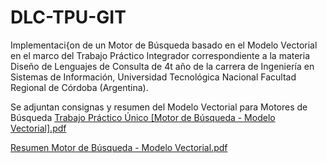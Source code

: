 # DLC-TPU-GIT

Implementaci{on de un Motor de Búsqueda basado en el Modelo Vectorial en el marco del Trabajo Práctico Integrador correspondiente a 
la materia Diseño de Lenguajes de Consulta de 4t año
de la carrera de Ingeniería en Sistemas de Información, Universidad Tecnológica Nacional Facultad Regional de Córdoba (Argentina).

Se adjuntan consignas y resumen del Modelo Vectorial para Motores de Búsqueda
[Trabajo Práctico Único [Motor de Búsqueda - Modelo Vectorial].pdf](https://github.com/valentinogiardino/DLC-TPU-GIT/files/8758396/Trabajo.Practico.Unico.Motor.de.Busqueda.-.Modelo.Vectorial.pdf)

[Resumen Motor de Búsqueda - Modelo Vectorial.pdf](https://github.com/valentinogiardino/DLC-TPU-GIT/files/8758398/Resumen.Motor.de.Busqueda.-.Modelo.Vectorial.pdf)
